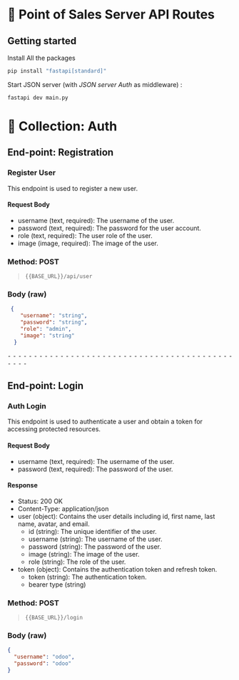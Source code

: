 # 🔐 Point of Sales Server API Routes

## Getting started

Install All the packages

```bash or cmd
pip install "fastapi[standard]"
```

Start JSON server (with _JSON server Auth_ as middleware) :

```bash
fastapi dev main.py
```

# 📁 Collection: Auth

## End-point: Registration

### Register User

This endpoint is used to register a new user.

#### Request Body

- username (text, required): The username of the user.
- password (text, required): The password for the user account.
- role (text, required): The user role  of the user.
- image (image, required): The image of the user.

### Method: POST

> ```
> {{BASE_URL}}/api/user
> ```

### Body (**raw**)

```json
 {
    "username": "string",
    "password": "string",
    "role": "admin",
    "image": "string"
  }
```

⁃ ⁃ ⁃ ⁃ ⁃ ⁃ ⁃ ⁃ ⁃ ⁃ ⁃ ⁃ ⁃ ⁃ ⁃ ⁃ ⁃ ⁃ ⁃ ⁃ ⁃ ⁃ ⁃ ⁃ ⁃ ⁃ ⁃ ⁃ ⁃ ⁃ ⁃ ⁃ ⁃ ⁃ ⁃ ⁃ ⁃ ⁃ ⁃ ⁃ ⁃ ⁃ ⁃ ⁃ ⁃ ⁃ ⁃

## End-point: Login

### Auth Login

This endpoint is used to authenticate a user and obtain a token for accessing protected resources.

#### Request Body

- username (text, required): The username of the user.
- password (text, required): The password of the user.

#### Response

- Status: 200 OK
- Content-Type: application/json
- user (object): Contains the user details including id, first name, last name, avatar, and email.
  - id (string): The unique identifier of the user.
  - username (string): The  username of the user.
  - password (string): The password of the user.
  - image (string): The image of the user.
  - role (string): The role of the user.
- token (object): Contains the authentication token and refresh token.
  - token (string): The authentication token.
  - bearer type (string)

### Method: POST

> ```
> {{BASE_URL}}/login
> ```

### Body (**raw**)

```json
{
  "username": "odoo",
  "password": "odoo"
}
```

